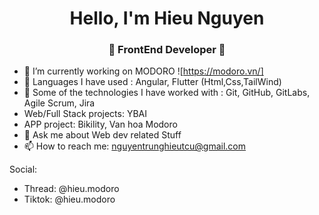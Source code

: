
<h1 align="center"> Hello, I'm Hieu Nguyen</h1>
<h3 align="center">🚀 FrontEnd Developer 🚀</h3>

- 🔭 I’m currently working on MODORO ![https://modoro.vn/]
- 🌱 Languages I have used : Angular, Flutter (Html,Css,TailWind)
- 👯 Some of the technologies I have worked with : Git, GitHub, GitLabs, Agile Scrum, Jira
-  Web/Full Stack projects: YBAI 
-  APP project: Bikility, Van hoa Modoro
- 💬 Ask me about Web dev related Stuff
- 📫 How to reach me: nguyentrunghieutcu@gmail.com

Social: 
- Thread: @hieu.modoro
- Tiktok: @hieu.modoro
